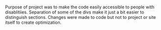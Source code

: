 Purpose of project was to make the code easily accessible to people with disablitiies. Separation of some of the divs make it just a bit easier to distinguish sections. 
Changes were made to code but not to project or site itself to create optimization. 